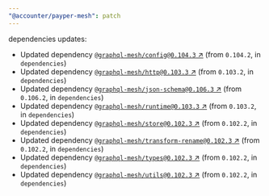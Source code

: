 ```yaml
---
"@accounter/payper-mesh": patch
---
```

dependencies updates:
  - Updated dependency [`@graphql-mesh/config@0.104.3` ↗︎](https://www.npmjs.com/package/@graphql-mesh/config/v/0.104.3) (from `0.104.2`, in `dependencies`)
  - Updated dependency [`@graphql-mesh/http@0.103.3` ↗︎](https://www.npmjs.com/package/@graphql-mesh/http/v/0.103.3) (from `0.103.2`, in `dependencies`)
  - Updated dependency [`@graphql-mesh/json-schema@0.106.3` ↗︎](https://www.npmjs.com/package/@graphql-mesh/json-schema/v/0.106.3) (from `0.106.2`, in `dependencies`)
  - Updated dependency [`@graphql-mesh/runtime@0.103.3` ↗︎](https://www.npmjs.com/package/@graphql-mesh/runtime/v/0.103.3) (from `0.103.2`, in `dependencies`)
  - Updated dependency [`@graphql-mesh/store@0.102.3` ↗︎](https://www.npmjs.com/package/@graphql-mesh/store/v/0.102.3) (from `0.102.2`, in `dependencies`)
  - Updated dependency [`@graphql-mesh/transform-rename@0.102.3` ↗︎](https://www.npmjs.com/package/@graphql-mesh/transform-rename/v/0.102.3) (from `0.102.2`, in `dependencies`)
  - Updated dependency [`@graphql-mesh/types@0.102.3` ↗︎](https://www.npmjs.com/package/@graphql-mesh/types/v/0.102.3) (from `0.102.2`, in `dependencies`)
  - Updated dependency [`@graphql-mesh/utils@0.102.3` ↗︎](https://www.npmjs.com/package/@graphql-mesh/utils/v/0.102.3) (from `0.102.2`, in `dependencies`)
